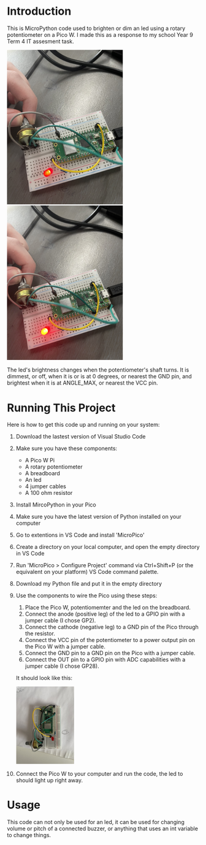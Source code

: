 # Introduction
This is MicroPython code used to brighten or dim an led using a rotary potentiometer on a Pico W. I made this as a response to my school Year 9 Term 4 IT assesment task.

<img src="/Images/LedBrightnessControllerDim.jpg" alt="Led Dimmer" width="302.4" height="403.2"> <img src="/Images/LedBrightnessControllerBright.jpg" alt="Led Dimmer" width="302.4" height="403.2">

The led's brightness changes when the potentiometer's shaft turns. It is dimmest, or off, when it is or is at 0 degrees, or nearest the GND pin, and brightest when it is at ANGLE_MAX, or nearest the VCC pin.

# Running This Project
Here is how to get this code up and running on your system:
1. Download the lastest version of Visual Studio Code
2. Make sure you have these components:
   - A Pico W Pi
   - A rotary potentiometer
   - A breadboard
   - An led
   - 4 jumper cables
   - A 100 ohm resistor
3. Install MircoPython in your Pico
4. Make sure you have the latest version of Python installed on your computer
5. Go to extentions in VS Code and install 'MicroPico'
6. Create a directory on your local computer, and open the empty directory in VS Code
7. Run 'MicroPico > Configure Project' command via Ctrl+Shift+P (or the equivalent on your platform) VS Code command palette.
8. Download my Python file and put it in the empty directory
9. Use the components to wire the Pico using these steps:
    1. Place the Pico W, potentiomemter and the led on the breadboard.
    2. Connect the anode (positive leg) of the led to a GPIO pin with a jumper cable (I chose GP2).
    3. Connect the cathode (negative leg) to a GND pin of the Pico through the resistor.
    4. Connect the VCC pin of the potentiometer to a power output pin on the Pico W with a jumper cable.
    5. Connect the GND pin to a GND pin on the Pico with a jumper cable.
    6. Connect the OUT pin to a GPIO pin with ADC capabilities with a jumper cable (I chose GP28).
   
   It should look like this:

   <img src="/Images/iotprojectwiring.jpg" alt="Correct Wiring" width="151.2" height="201.6">

10. Connect the Pico W to your computer and run the code, the led to should light up right away.

# Usage

This code can not only be used for an led, it can be used for changing volume or pitch of a connected buzzer, or anything that uses an int variable to change things.
